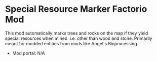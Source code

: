 # Special Resource Marker Factorio Mod

This mod automatically marks trees and rocks on the map if they yield special resources when mined. i.e. other than wood and stone.
Primarily meant for modded entities from mods like Angel's Bioprocessing.

- Mod portal: N/A



